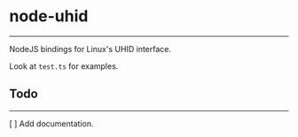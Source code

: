 # node-uhid
---
NodeJS bindings for Linux's UHID interface.

Look at `test.ts` for examples.
## Todo
---
[ ] Add documentation.
